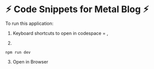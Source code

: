# ⚡︎ Code Snippets for Metal Blog ⚡︎


To run this application:

1. Keyboard shortcuts to open in codespace = ,

2. 
```
npm run dev
```
 
3. Open in Browser

